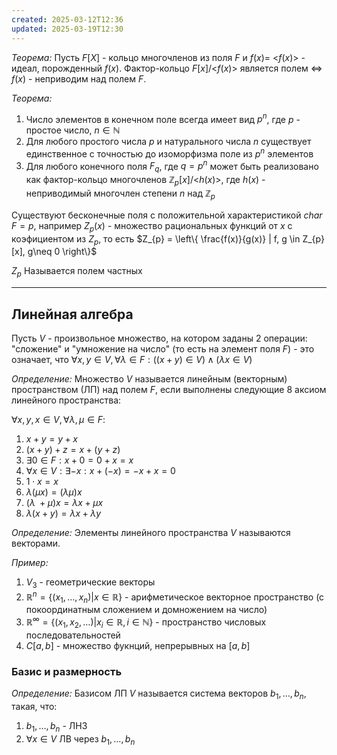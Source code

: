```yaml
---
created: 2025-03-12T12:36
updated: 2025-03-19T12:30
---
```


*Теорема:* Пусть $F[X]$ - кольцо многочленов из поля $F$ и $f(x) =$ <$f(x)$> - идеал, порожденный $f(x)$. Фактор-кольцо $F[x]/$<$f(x)$> является полем $\Leftrightarrow$ $f(x)$ - неприводим над полем $F$.

*Теорема:* 

1. Число элементов в конечном поле всегда имеет вид $p^{n}$, где $p$ - простое число, $n \in \mathbb{N}$ 
2. Для любого простого числа $p$ и натурального числа $n$ существует единственное с точностью до изоморфизма поле из $p^{n}$ элементов
3. Для любого конечного поля $F_{q}$, где $q = p^{n}$ может быть реализовано как фактор-кольцо многочленов $\mathbb{Z}_{p}[x]/$<$h(x)$>, где $h(x)$ - неприводимый многочлен степени $n$ над $\mathbb{Z}_{p}$

Существуют бесконечные поля с положительной характеристикой $char\;F = p$, например $Z_{p}(x)$ - множество рациональных функций от $x$ c коэфициентом из $Z_{p}$, то есть $Z_{p} = \left\{ \frac{f(x)}{g(x)} | f, g \in Z_{p}[x], g\neq 0 \right\}$ 

$Z_{p}$ Называется полем частных

---
## Линейная алгебра

Пусть $V$ - произвольное множество, на котором заданы 2 операции: "сложение" и "умножение на число" (то есть на элемент поля $F$) - это означает, что $\forall x, y \in V, \forall \lambda \in F : ((x + y) \in V) \wedge (\lambda x \in V)$

*Определение:* Множество $V$ называется линейным (векторным) пространством (ЛП) над полем $F$, если выполнены следующие 8 аксиом линейного пространства:

$\forall x, y, x  \in V, \forall \lambda, \mu \in F :$
1. $x +y = y +x$
2. $(x + y) + z = x + (y + z)$
3. $\exists 0 \in F : x + 0 = 0 + x = x$
4. $\forall x \in V : \exists -x : x + (-x) = -x + x = 0$
5. $1 \cdot x = x$
6. $\lambda (\mu x) = (\lambda \mu)x$
7. $(\lambda\;+ \mu)x = \lambda x + \mu x$
8. $\lambda(x + y) = \lambda x + \lambda y$

*Определение:* Элементы линейного пространства $V$ называются векторами.

*Пример:* 
1. $V_{3}$ - геометрические векторы
2. $\mathbb{R}^{n} = \{(x_{1}, \dots, x_{n}) | x \in\mathbb{R}\}$ - арифметическое векторное пространство (с покоординатным сложением и домножением на число)
3. $\mathbb{R}^{\infty} = \{(x_{1}, x_{2}, \dots) | x_{i} \in \mathbb{R}, i \in \mathbb{N}\}$ - пространство числовых последовательностей
4. $C[a, b]$ - множество фукнций, непрерывных на $[a, b]$

### Базис и размерность

*Определение:* Базисом ЛП $V$ называется система векторов $b_{1}, \dots, b_{n}$, такая, что:
1. $b_{1}, \dots, b_{n}$ - ЛНЗ 
2. $\forall x \in V$ ЛВ через $b_{1}, \dots, b_{n}$
